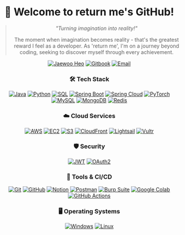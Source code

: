 <div align="center">

# 👋 Welcome to return me's GitHub!

> *"Turning imagination into reality!"*
> 
> The moment when imagination becomes reality - that's the greatest reward I feel as a developer.
> As 'return me', I'm on a journey beyond coding, seeking to discover myself through every achievement.

[![Jaewoo Heo](https://img.shields.io/badge/NAME:_Jaewoo_Heo-4B4B4B?style=for-the-badge)](#)
[![Gitbook](https://img.shields.io/badge/GitBook-3884FF?style=for-the-badge&logo=gitbook&logoColor=white)](https://return-me-s-book.gitbook.io/return-me)
[![Email](https://img.shields.io/badge/wodn14789@naver.com-D14836?style=for-the-badge&logo=gmail&logoColor=white)](mailto:wodn14789@naver.com)

### 🛠️ Tech Stack

[![Java](https://img.shields.io/badge/Java-ED8B00?style=for-the-badge&logo=java&logoColor=white)](#)
[![Python](https://img.shields.io/badge/Python-3670A0?style=for-the-badge&logo=python&logoColor=ffdd54)](#)
[![SQL](https://img.shields.io/badge/SQL-4479A1?style=for-the-badge&logo=mysql&logoColor=white)](#)
[![Spring Boot](https://img.shields.io/badge/Spring_Boot-6DB33F?style=for-the-badge&logo=spring-boot&logoColor=white)](#)
[![Spring Cloud](https://img.shields.io/badge/Spring_Cloud-6DB33F?style=for-the-badge&logo=spring&logoColor=white)](#)
[![PyTorch](https://img.shields.io/badge/PyTorch-EE4C2C?style=for-the-badge&logo=pytorch&logoColor=white)](#)
[![MySQL](https://img.shields.io/badge/MySQL-00000F?style=for-the-badge&logo=mysql&logoColor=white)](#)
[![MongoDB](https://img.shields.io/badge/MongoDB-4EA94B?style=for-the-badge&logo=mongodb&logoColor=white)](#)
[![Redis](https://img.shields.io/badge/Redis-DC382D?style=for-the-badge&logo=redis&logoColor=white)](#)

### ☁️ Cloud Services

[![AWS](https://img.shields.io/badge/AWS-232F3E?style=for-the-badge&logo=amazon-aws&logoColor=white)](#)
[![EC2](https://img.shields.io/badge/EC2-FF9900?style=for-the-badge&logo=amazon-ec2&logoColor=white)](#)
[![S3](https://img.shields.io/badge/S3-569A31?style=for-the-badge&logo=amazon-s3&logoColor=white)](#)
[![CloudFront](https://img.shields.io/badge/CloudFront-FF9900?style=for-the-badge&logo=amazon-cloudfront&logoColor=white)](#)
[![Lightsail](https://img.shields.io/badge/Lightsail-232F3E?style=for-the-badge&logo=amazon-lightsail&logoColor=white)](#)
[![Vultr](https://img.shields.io/badge/Vultr-007BFC?style=for-the-badge&logo=vultr&logoColor=white)](#)

### 🛡️ Security

[![JWT](https://img.shields.io/badge/JWT-000000?style=for-the-badge&logo=json-web-tokens&logoColor=white)](#)
[![OAuth2](https://img.shields.io/badge/OAuth2-3C3C3D?style=for-the-badge&logo=oauth&logoColor=white)](#)

### 🧰 Tools & CI/CD

[![Git](https://img.shields.io/badge/Git-F05032?style=for-the-badge&logo=git&logoColor=white)](#)
[![GitHub](https://img.shields.io/badge/GitHub-181717?style=for-the-badge&logo=github&logoColor=white)](#)
[![Notion](https://img.shields.io/badge/Notion-000000?style=for-the-badge&logo=notion&logoColor=white)](#)
[![Postman](https://img.shields.io/badge/Postman-FF6C37?style=for-the-badge&logo=postman&logoColor=white)](#)
[![Burp Suite](https://img.shields.io/badge/Burp_Suite-FF6C37?style=for-the-badge&logo=burp-suite&logoColor=white)](#)
[![Google Colab](https://img.shields.io/badge/Google_Colab-F9AB00?style=for-the-badge&logo=google-colab&logoColor=white)](#)
[![GitHub Actions](https://img.shields.io/badge/GitHub_Actions-2088FF?style=for-the-badge&logo=github-actions&logoColor=white)](#)

### 🖥️ Operating Systems

[![Windows](https://img.shields.io/badge/Windows-0078D6?style=for-the-badge&logo=windows&logoColor=white)](#)
[![Linux](https://img.shields.io/badge/Linux-FCC624?style=for-the-badge&logo=linux&logoColor=black)](#)

</div>
